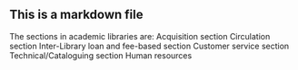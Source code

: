 
## This is a markdown file
The sections in academic libraries are:
Acquisition section
Circulation section
Inter-Library loan and fee-based section
Customer service section
Technical/Cataloguing section
Human resources

